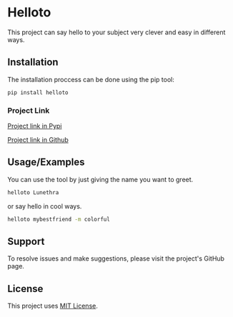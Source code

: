 
# Helloto

This project can say hello to your subject very clever and easy in different ways.

## Installation

The installation proccess can be done using the pip tool:
```
pip install helloto
```

### Project Link
[Project link in Pypi](https://www.pypi.org/project/helloto)

[Project link in Github](https://www.github.io/Lunethra/Helloto)
## Usage/Examples

You can use the tool by just giving the name you want to greet.
```bash
helloto Lunethra
```

or say hello in cool ways.
```bash
helloto mybestfriend -m colorful
```
## Support

To resolve issues and make suggestions, please visit the project's GitHub page.


## License

This project uses [MIT License](https://github.com/Lunethra/Helloto/blob/main/LICENSE).


